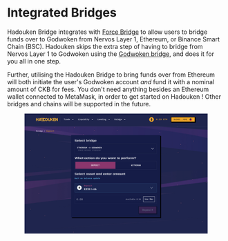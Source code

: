 # Integrated Bridges

Hadouken Bridge integrates with [Force Bridge](https://forcebridge.com/bridge/Ethereum/Nervos) to allow users to bridge funds over to Godwoken from Nervos Layer 1, Ethereum, or Binance Smart Chain (BSC). Hadouken skips the extra step of having to bridge from Nervos Layer 1 to Godwoken using the [Godwoken bridge](https://bridge.godwoken.io/#/v1/deposit/pending), and does it for you all in one step.

Further, utilising the Hadouken Bridge to bring funds over from Ethereum will both initiate the user's Godwoken account _and_ fund it with a nominal amount of CKB for fees. You don't need anything besides an Ethereum wallet connected to MetaMask, in order to get started on Hadouken ! Other bridges and chains will be supported in the future.&#x20;

<figure><img src="../.gitbook/assets/image (2).png" alt=""><figcaption></figcaption></figure>
